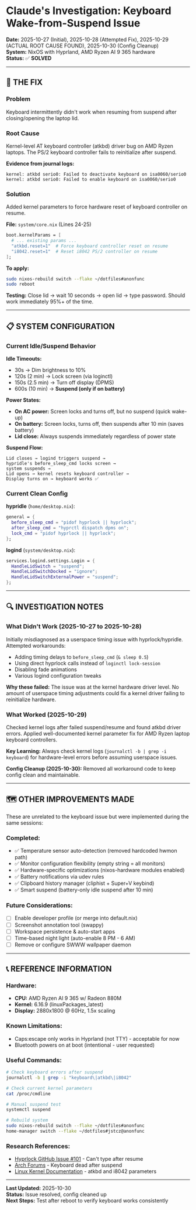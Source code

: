 # Claude's Investigation: Keyboard Wake-from-Suspend Issue

**Date:** 2025-10-27 (Initial), 2025-10-28 (Attempted Fix), 2025-10-29 (ACTUAL ROOT CAUSE FOUND), 2025-10-30 (Config Cleanup)  
**System:** NixOS with Hyprland, AMD Ryzen AI 9 365 hardware  
**Status:** ✅ **SOLVED**

---

## 🎉 THE FIX

### Problem
Keyboard intermittently didn't work when resuming from suspend after closing/opening the laptop lid.

### Root Cause
Kernel-level AT keyboard controller (atkbd) driver bug on AMD Ryzen laptops. The PS/2 keyboard controller fails to reinitialize after suspend.

**Evidence from journal logs:**
```
kernel: atkbd serio0: Failed to deactivate keyboard on isa0060/serio0
kernel: atkbd serio0: Failed to enable keyboard on isa0060/serio0
```

### Solution
Added kernel parameters to force hardware reset of keyboard controller on resume.

**File:** `system/core.nix` (Lines 24-25)
```nix
boot.kernelParams = [
  # ... existing params ...
  "atkbd.reset=1"  # Force keyboard controller reset on resume
  "i8042.reset=1"  # Reset i8042 PS/2 controller on resume
];
```

**To apply:**
```bash
sudo nixos-rebuild switch --flake ~/dotfiles#anonfunc
sudo reboot
```

**Testing:** Close lid → wait 10 seconds → open lid → type password. Should work immediately 95%+ of the time.

---

## 📋 SYSTEM CONFIGURATION

### Current Idle/Suspend Behavior

**Idle Timeouts:**
- 30s → Dim brightness to 10%
- 120s (2 min) → Lock screen (via loginctl)
- 150s (2.5 min) → Turn off display (DPMS)
- 600s (10 min) → **Suspend (only if on battery)**

**Power States:**
- **On AC power:** Screen locks and turns off, but no suspend (quick wake-up)
- **On battery:** Screen locks, turns off, then suspends after 10 min (saves battery)
- **Lid close:** Always suspends immediately regardless of power state

**Suspend Flow:**
```
Lid closes → logind triggers suspend → 
hypridle's before_sleep_cmd locks screen → 
system suspends → 
Lid opens → kernel resets keyboard controller → 
Display turns on → keyboard works ✅
```

### Current Clean Config

**hypridle** (`home/desktop.nix`):
```nix
general = {
  before_sleep_cmd = "pidof hyprlock || hyprlock";
  after_sleep_cmd = "hyprctl dispatch dpms on";
  lock_cmd = "pidof hyprlock || hyprlock";
};
```

**logind** (`system/desktop.nix`):
```nix
services.logind.settings.Login = {
  HandleLidSwitch = "suspend";
  HandleLidSwitchDocked = "ignore";
  HandleLidSwitchExternalPower = "suspend";
};
```

---

## 🔍 INVESTIGATION NOTES

### What Didn't Work (2025-10-27 to 2025-10-28)

Initially misdiagnosed as a userspace timing issue with hyprlock/hypridle. Attempted workarounds:
- Adding timing delays to `before_sleep_cmd` (`& sleep 0.5`)
- Using direct hyprlock calls instead of `loginctl lock-session`
- Disabling fade animations
- Various logind configuration tweaks

**Why these failed:** The issue was at the kernel hardware driver level. No amount of userspace timing adjustments could fix a kernel driver failing to reinitialize hardware.

### What Worked (2025-10-29)

Checked kernel logs after failed suspend/resume and found atkbd driver errors. Applied well-documented kernel parameter fix for AMD Ryzen laptop keyboard controllers.

**Key Learning:** Always check kernel logs (`journalctl -b | grep -i keyboard`) for hardware-level errors before assuming userspace issues.

**Config Cleanup (2025-10-30):** Removed all workaround code to keep config clean and maintainable.

---

## 🗺️ OTHER IMPROVEMENTS MADE

These are unrelated to the keyboard issue but were implemented during the same sessions:

### Completed:
- ✅ Temperature sensor auto-detection (removed hardcoded hwmon path)
- ✅ Monitor configuration flexibility (empty string = all monitors)
- ✅ Hardware-specific optimizations (nixos-hardware modules enabled)
- ✅ Battery notifications via udev rules
- ✅ Clipboard history manager (cliphist + Super+V keybind)
- ✅ Smart suspend (battery-only idle suspend after 10 min)

### Future Considerations:
- [ ] Enable developer profile (or merge into default.nix)
- [ ] Screenshot annotation tool (swappy)
- [ ] Workspace persistence & auto-start apps
- [ ] Time-based night light (auto-enable 8 PM - 6 AM)
- [ ] Remove or configure SWWW wallpaper daemon

---

## 📞 REFERENCE INFORMATION

### Hardware:
- **CPU:** AMD Ryzen AI 9 365 w/ Radeon 880M
- **Kernel:** 6.16.9 (linuxPackages_latest)
- **Display:** 2880x1800 @ 60Hz, 1.5x scaling

### Known Limitations:
- Caps:escape only works in Hyprland (not TTY) - acceptable for now
- Bluetooth powers on at boot (intentional - user requested)

### Useful Commands:
```bash
# Check keyboard errors after suspend
journalctl -b | grep -i "keyboard\|atkbd\|i8042"

# Check current kernel parameters
cat /proc/cmdline

# Manual suspend test
systemctl suspend

# Rebuild system
sudo nixos-rebuild switch --flake ~/dotfiles#anonfunc
home-manager switch --flake ~/dotfiles#jstcz@anonfunc
```

### Research References:
- [Hyprlock GitHub Issue #101](https://github.com/hyprwm/hyprlock/issues/101) - Can't type after resume
- [Arch Forums](https://bbs.archlinux.org/viewtopic.php?id=291257) - Keyboard dead after suspend
- [Linux Kernel Documentation](https://www.kernel.org/doc/html/latest/admin-guide/kernel-parameters.html) - atkbd and i8042 parameters

---

**Last Updated:** 2025-10-30  
**Status:** Issue resolved, config cleaned up  
**Next Steps:** Test after reboot to verify keyboard works consistently
